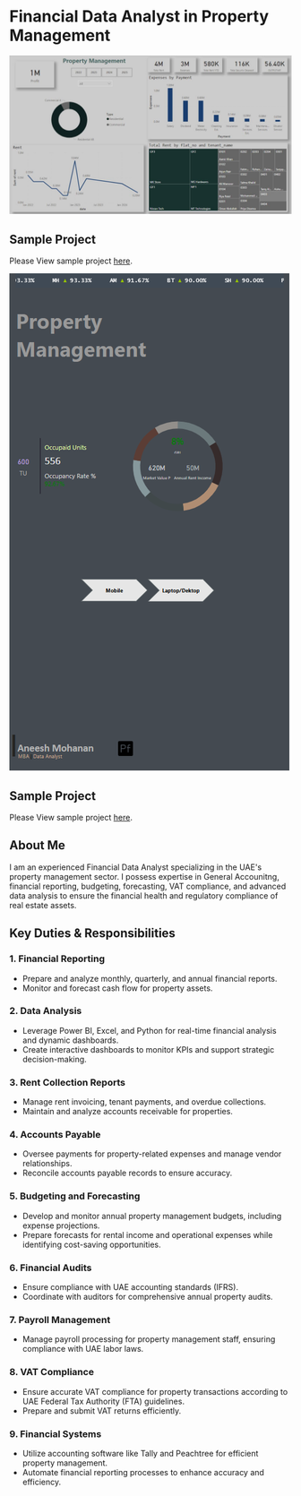 # Financial Data Analyst in Property Management


![Project Screenshot](https://github.com/aneesh662/Real-Estate/blob/main/building.JPG)
## Sample Project
Please View sample project [here](https://app.powerbi.com/view?r=eyJrIjoiODU1NzYxZjAtNDFiYy00OWQ5LWE0ZDYtYzM0NDRiZWYzM2JlIiwidCI6ImRmODY3OWNkLWE4MGUtNDVkOC05OWFjLWM4M2VkN2ZmOTVhMCJ9&pageName=45a74edcde39565721d6).

![Project Screenshot](https://github.com/aneesh662/Real-Estate/blob/83e1f23008eac94eeccd8e9486e973dcdd214870/RM.png)

## Sample Project
Please View sample project [here](https://app.powerbi.com/view?r=eyJrIjoiYjE2NmZkZmUtYWI5Ni00Y2QzLWEyNDgtY2IyYzg2YmJkNzJlIiwidCI6ImRmODY3OWNkLWE4MGUtNDVkOC05OWFjLWM4M2VkN2ZmOTVhMCJ9&pageName=5a9adaf15edbc1ec1677).
## About Me
I am an experienced Financial Data Analyst specializing in the UAE's property management sector. I possess expertise in General Accounitng, financial reporting, budgeting, forecasting, VAT compliance, and advanced data analysis to ensure the financial health and regulatory compliance of real estate assets.

## Key Duties & Responsibilities

### 1. Financial Reporting
- Prepare and analyze monthly, quarterly, and annual financial reports.
- Monitor and forecast cash flow for property assets.

### 2. Data Analysis
- Leverage Power BI, Excel, and Python for real-time financial analysis and dynamic dashboards.
- Create interactive dashboards to monitor KPIs and support strategic decision-making.

### 3. Rent Collection Reports
- Manage rent invoicing, tenant payments, and overdue collections.
- Maintain and analyze accounts receivable for  properties.

### 4. Accounts Payable
- Oversee payments for property-related expenses and manage vendor relationships.
- Reconcile accounts payable records to ensure accuracy.

### 5. Budgeting and Forecasting
- Develop and monitor annual property management budgets, including expense projections.
- Prepare forecasts for rental income and operational expenses while identifying cost-saving opportunities.

### 6. Financial Audits
- Ensure compliance with UAE accounting standards (IFRS).
- Coordinate with auditors for comprehensive annual property audits.

### 7. Payroll Management
- Manage payroll processing for property management staff, ensuring compliance with UAE labor laws.

### 8. VAT Compliance
- Ensure accurate VAT compliance for property transactions according to UAE Federal Tax Authority (FTA) guidelines.
- Prepare and submit VAT returns efficiently.

### 9. Financial Systems
- Utilize accounting software like Tally and Peachtree for efficient property management.
- Automate financial reporting processes to enhance accuracy and efficiency.



